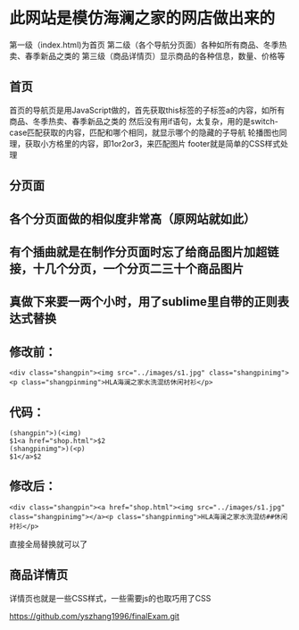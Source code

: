 # 此网站是模仿海澜之家的网店做出来的
第一级（index.html)为首页
第二级（各个导航分页面）各种如所有商品、冬季热卖、春季新品之类的
第三级（商品详情页）显示商品的各种信息，数量、价格等
## 首页
首页的导航页是用JavaScript做的，首先获取this标签的子标签a的内容，如所有商品、冬季热卖、春季新品之类的
然后没有用if语句，太复杂，用的是switch-case匹配获取的内容，匹配和哪个相同，就显示哪个的隐藏的子导航
轮播图也同理，获取小方格里的内容，即1or2or3，来匹配图片
footer就是简单的CSS样式处理
## 分页面
## 各个分页面做的相似度非常高（原网站就如此）
## 有个插曲就是在制作分页面时忘了给商品图片加超链接，十几个分页，一个分页二三十个商品图片
## 真做下来要一两个小时，用了sublime里自带的正则表达式替换
## 修改前：
	<div class="shangpin"><img src="../images/s1.jpg" class="shangpinimg"><p class="shangpinming">HLA海澜之家水洗混纺休闲衬衫</p>
## 代码：
    (shangpin">)(<img)
	$1<a href="shop.html">$2
	(shangpinimg">)(<p)
	$1</a>$2
## 修改后：
	<div class="shangpin"><a href="shop.html"><img src="../images/s1.jpg" class="shangpinimg"></a><p class="shangpinming">HLA海澜之家水洗混纺##休闲衬衫</p>
直接全局替换就可以了
## 商品详情页
详情页也就是一些CSS样式，一些需要js的也取巧用了CSS


https://github.com/yszhang1996/finalExam.git
